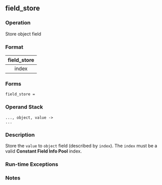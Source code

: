## field_store

### Operation
Store object field

### Format
| field_store |
| :----: |
| index |

### Forms
```
field_store =
```

### Operand Stack
```
..., object, value ->
...
```

### Description
Store the `value` to `object` field (described by `index`).
The `index` must be a valid **Constant Field Info Pool** index.

### Run-time Exceptions

### Notes

